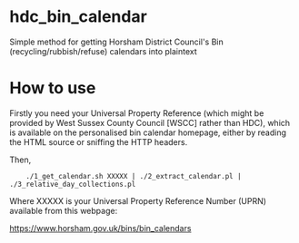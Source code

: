 # hdc_bin_calendar
Simple method for getting Horsham District Council's Bin (recycling/rubbish/refuse) calendars into plaintext

# How to use

Firstly you need your Universal Property Reference (which might be provided by
West Sussex County Council [WSCC] rather than HDC), which is available on the
personalised bin calendar homepage, either by reading the HTML source or
sniffing the HTTP headers.

Then,

        ./1_get_calendar.sh XXXXX | ./2_extract_calendar.pl | ./3_relative_day_collections.pl

Where XXXXX is your Universal Property Reference Number (UPRN) available from
this webpage:

<https://www.horsham.gov.uk/bins/bin_calendars>



